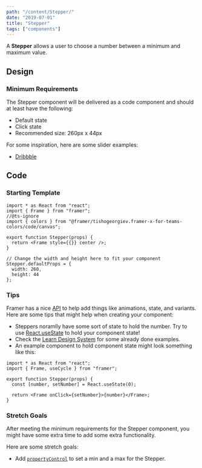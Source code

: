 ```yaml
---
path: "/content/Stepper/"
date: "2019-07-01"
title: "Stepper"
tags: ["components"]
---
```


A **Stepper** allows a user to choose a number between a minimum and maximum value.

## Design

### Minimum Requirements

The Stepper component will be delivered as a code component and should at least have the following:

- Default state
- Click state
- Recommended size: 260px x 44px

For some inspiration, here are some slider examples:

- [Dribbble](https://dribbble.com/search?q=stepper)

## Code

### Starting Template

```tsx
import * as React from "react";
import { Frame } from "framer";
//@ts-ignore
import { colors } from "@framer/tishogeorgiev.framer-x-for-teams-colors/code/canvas";

export function Stepper(props) {
  return <Frame style={{}} center />;
}

// Change the width and height here to fit your component
Stepper.defaultProps = {
  width: 260,
  height: 44
};
```

### Tips

Framer has a nice [API](https://www.framer.com/api/) to help add things like animations, state, and variants. Here are some tips that might help when creating your component:

- Steppers noramlly have some sort of state to hold the number. Try to use [React.useState](https://reactjs.org/docs/hooks-state.html) to hold your component state!
- Check the [Learn Design System](https://framer-learn-docs.netlify.com/docs/Stepper) for some already done examples.
- An example component to hold component state might look something like this:

```tsx
import * as React from "react";
import { Frame, useCycle } from "framer";

export function Stepper(props) {
  const [number, setNumber] = React.useState(0);

  return <Frame onClick={setNumber}>{number}</Frame>;
}
```

### Stretch Goals

After meeting the minimum requirements for the Stepper component, you might have some extra time to add some extra functionality.

Here are some stretch goals:

- Add [`propertyControl`](https://www.framer.com/api/property-controls) to set a min and a max for the Stepper.
